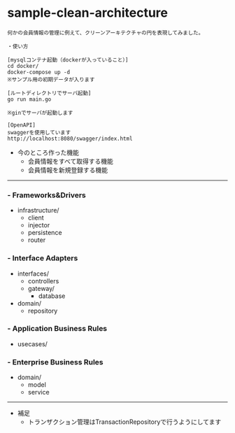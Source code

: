 # sample-clean-architecture

```
何かの会員情報の管理に例えて、クリーンアーキテクチャの円を表現してみました。
```

 ```
・使い方

[mysqlコンテナ起動（dockerが入っていること）]
cd docker/
docker-compose up -d
※サンプル用の初期データが入ります

[ルートディレクトリでサーバ起動]
go run main.go

※ginでサーバが起動します

[OpenAPI]
swaggerを使用しています
http://localhost:8080/swagger/index.html

```

- 今のところ作った機能
  - 会員情報をすべて取得する機能
  - 会員情報を新規登録する機能


***
### - Frameworks&Drivers
 - infrastructure/
   - client
   - injector
   - persistence
   - router
### - Interface Adapters
- interfaces/
  - controllers
  - gateway/
    - database
- domain/
  - repository
### - Application Business Rules
- usecases/
### - Enterprise Business Rules
- domain/
  - model
  - service



***
 - 補足
   -  トランザクション管理はTransactionRepositoryで行うようにしてます